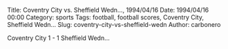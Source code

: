Title: Coventry City vs. Sheffield Wedn…, 1994/04/16
Date: 1994/04/16 00:00
Category: sports
Tags: football, football scores, Coventry City, Sheffield Wedn…
Slug: coventry-city-vs-sheffield-wedn
Author: carbonero


Coventry City 1 - 1 Sheffield Wedn…
